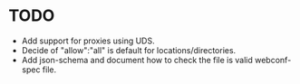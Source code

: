 # TODO

- Add support for proxies using UDS.
- Decide of "allow":"all" is default for locations/directories.
- Add json-schema and document how to check the file is valid webconf-spec file.
